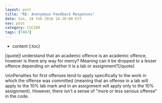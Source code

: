 ```yaml
---
layout: post
title: "RE: Anonymous Feedback Responses"
date: Sun, 18 Feb 2018 14:30:00 EST
nav: post
category: CSC209
tags: [7467]
---
```


* content
{:toc}

[quote]I understand that an academic offence is an academic offence, however is there any way for mercy? Meaning can it be dropped to a lesser offence depending on whether it is a lab or assignment?[/quote]
<!-- more -->
<p>\n\nPenalties for first offenses tend to apply specifically to the work in which the offense was committed (meaning that an offense in a lab will apply to the 10% lab mark and in an assignment will apply only to the 10% assignment). However, there isn't a sense of "more or less serious offense" in the code.</p>

